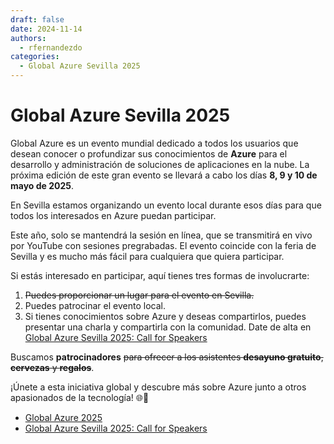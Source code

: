 ```yaml
---
draft: false
date: 2024-11-14
authors:
  - rfernandezdo
categories:
  - Global Azure Sevilla 2025
---
```


# Global Azure Sevilla 2025

Global Azure es un evento mundial dedicado a todos los usuarios que desean conocer o profundizar sus conocimientos de **Azure** para el desarrollo y administración de soluciones de aplicaciones en la nube. La próxima edición de este gran evento se llevará a cabo los días **8, 9 y 10 de mayo de 2025**.

En Sevilla estamos organizando un evento local durante esos días para que todos los interesados en Azure puedan participar. 

Este año, solo se mantendrá la sesión en línea, que se transmitirá en vivo por YouTube con sesiones pregrabadas. El evento coincide con la feria de Sevilla y es mucho más fácil para cualquiera que quiera participar.

Si estás interesado en participar, aquí tienes tres formas de involucrarte:

1. ~~Puedes proporcionar un lugar para el evento en Sevilla.~~
2. Puedes patrocinar el evento local.
3. Si tienes conocimientos sobre Azure y deseas compartirlos, puedes presentar una charla y compartirla con la comunidad. Date de alta en [Global Azure Sevilla 2025: Call for Speakers](https://sessionize.com/global-azure-sevilla-2025/)

Buscamos **patrocinadores** ~~para ofrecer a los asistentes **desayuno gratuito**, **cervezas** y **regalos**~~.

¡Únete a esta iniciativa global y descubre más sobre Azure junto a otros apasionados de la tecnología! 🌐🔵

- [Global Azure 2025](https://globalazure.net/)
- [Global Azure Sevilla 2025: Call for Speakers](https://sessionize.com/global-azure-sevilla-2025/)
